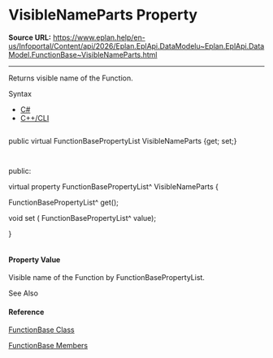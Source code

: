 # VisibleNameParts Property

**Source URL:** https://www.eplan.help/en-us/Infoportal/Content/api/2026/Eplan.EplApi.DataModelu~Eplan.EplApi.DataModel.FunctionBase~VisibleNameParts.html

---

Returns visible name of the Function.

Syntax

- [C#](#i-syntax-CS)
- [C++/CLI](#i-syntax-CPP2005)

```
```
public virtual FunctionBasePropertyList VisibleNameParts {get; set;}
```
```

```
```
public:
virtual property FunctionBasePropertyList^ VisibleNameParts {
   FunctionBasePropertyList^ get();
   void set (    FunctionBasePropertyList^ value);
}
```
```

#### Property Value

Visible name of the Function by FunctionBasePropertyList.



See Also

#### Reference

[FunctionBase Class](Eplan.EplApi.DataModelu~Eplan.EplApi.DataModel.FunctionBase.html)
  
[FunctionBase Members](Eplan.EplApi.DataModelu~Eplan.EplApi.DataModel.FunctionBase_members.html)